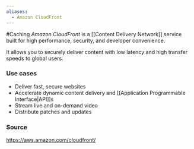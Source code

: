 ```yaml
---
aliases:
  - Amazon CloudFront
---
```

#Caching 
*Amazon CloudFront* is a [[Content Delivery Network]] service built for high performance, security, and developer convenience.

It allows you to securely deliver content with low latency and high transfer speeds to global users.
### Use cases
* Deliver fast, secure websites
* Accelerate dynamic content delivery and [[Application Programmable Interface|API]]s
* Stream live and on-demand video
* Distribute patches and updates
### Source
https://aws.amazon.com/cloudfront/
